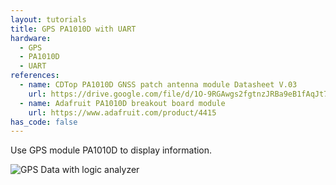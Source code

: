 ```yaml
---
layout: tutorials
title: GPS PA1010D with UART
hardware:
  - GPS
  - PA1010D
  - UART
references:
  - name: CDTop PA1010D GNSS patch antenna module Datasheet V.03
    url: https://drive.google.com/file/d/1O-9RGAwgs2fgtnzJRBa9eB1fAqJt7n_k/view
  - name: Adafruit PA1010D breakout board module
    url: https://www.adafruit.com/product/4415
has_code: false
---
```


Use GPS module PA1010D to display information.

<img src="{{ site.url }}/assets/images/tutorials/gps-pa1010d-uart-logic-analyzer.png" alt="GPS Data with logic analyzer">
